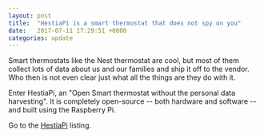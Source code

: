 ```yaml
---
layout: post
title:  "HestiaPi is a smart thermostat that does not spy on you"
date:   2017-07-11 17:29:51 +0000
categories: update
---
```


Smart thermostats like the Nest thermostat are cool, but most of them collect
lots of data about us and our families and ship it off to the vendor.
Who then is not even clear just what all the things are they do with it.

Enter HestiaPi, an "Open Smart thermostat without the personal data 
harvesting". It is completely open-source -- both hardware and software --
and built using the Raspberry Pi.

Go to the <a href="/products/#HestiaPi">HestiaPi</a> listing.

